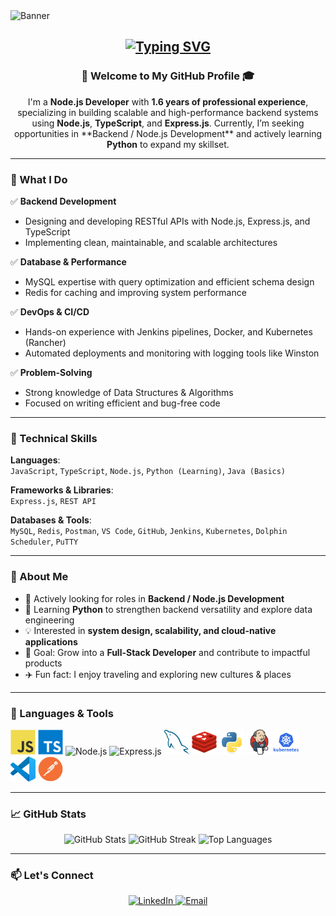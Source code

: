<img src="https://github.com/VedantiBhoyar/VedantiBhoyar/assets/71519458/b465552c-d36b-4ab4-a087-4a662359cef9" width="1200" height="250" alt="Banner" />

<h2 align="center">
  <a href="https://git.io/typing-svg">
    <img src="https://readme-typing-svg.demolab.com?font=Fira+Code&pause=1000&width=435&lines=Hello+World!%F0%9F%91%8B" alt="Typing SVG" />
  </a>
</h2>

<h3 align="center">👋 Welcome to My GitHub Profile 🎓</h3>

<p align="center">
  I'm a <strong>Node.js Developer</strong> with <strong>1.6 years of professional experience</strong>, specializing in building scalable and high-performance backend systems using <strong>Node.js</strong>, <strong>TypeScript</strong>, and <strong>Express.js</strong>.  
  Currently, I’m seeking opportunities in **Backend / Node.js Development** and actively learning <strong>Python</strong> to expand my skillset.
</p>

---

### 🚀 What I Do

✅ **Backend Development**  
- Designing and developing RESTful APIs with Node.js, Express.js, and TypeScript  
- Implementing clean, maintainable, and scalable architectures  

✅ **Database & Performance**  
- MySQL expertise with query optimization and efficient schema design  
- Redis for caching and improving system performance  

✅ **DevOps & CI/CD**  
- Hands-on experience with Jenkins pipelines, Docker, and Kubernetes (Rancher)  
- Automated deployments and monitoring with logging tools like Winston  

✅ **Problem-Solving**  
- Strong knowledge of Data Structures & Algorithms  
- Focused on writing efficient and bug-free code  

---

### 🧠 Technical Skills

**Languages**:  
`JavaScript`, `TypeScript`, `Node.js`, `Python (Learning)`, `Java (Basics)`

**Frameworks & Libraries**:  
`Express.js`, `REST API`

**Databases & Tools**:  
`MySQL`, `Redis`, `Postman`, `VS Code`, `GitHub`, `Jenkins`, `Kubernetes`, `Dolphin Scheduler`, `PuTTY`

---

### 🌟 About Me

- 🔭 Actively looking for roles in **Backend / Node.js Development**  
- 🌱 Learning **Python** to strengthen backend versatility and explore data engineering  
- 💡 Interested in **system design, scalability, and cloud-native applications**  
- 🎯 Goal: Grow into a **Full-Stack Developer** and contribute to impactful products  
- ✈️ Fun fact: I enjoy traveling and exploring new cultures & places  

---

### 🧰 Languages & Tools

<p align="left">
  <img src="https://raw.githubusercontent.com/devicons/devicon/master/icons/javascript/javascript-original.svg" alt="JavaScript" width="40" height="40"/>
  <img src="https://raw.githubusercontent.com/devicons/devicon/master/icons/typescript/typescript-original.svg" alt="TypeScript" width="40" height="40"/>
  <img src="https://upload.wikimedia.org/wikipedia/commons/d/d9/Node.js_logo.svg" alt="Node.js" width="40" height="40"/>
  <img src="https://upload.wikimedia.org/wikipedia/commons/6/64/Expressjs.png" alt="Express.js" width="40" height="40"/>
  <img src="https://raw.githubusercontent.com/devicons/devicon/master/icons/mysql/mysql-original.svg" alt="MySQL" width="40" height="40"/>
  <img src="https://raw.githubusercontent.com/devicons/devicon/master/icons/redis/redis-original.svg" alt="Redis" width="40" height="40"/>
  <img src="https://raw.githubusercontent.com/devicons/devicon/master/icons/python/python-original.svg" alt="Python" width="40" height="40"/>
  <img src="https://raw.githubusercontent.com/devicons/devicon/master/icons/jenkins/jenkins-original.svg" alt="Jenkins" width="40" height="40"/>
  <img src="https://raw.githubusercontent.com/devicons/devicon/master/icons/kubernetes/kubernetes-plain-wordmark.svg" alt="Kubernetes" width="40" height="40"/>
  <img src="https://raw.githubusercontent.com/devicons/devicon/master/icons/vscode/vscode-original.svg" alt="VS Code" width="40" height="40"/>
  <img src="https://raw.githubusercontent.com/devicons/devicon/master/icons/postman/postman-original.svg" alt="Postman" width="40" height="40"/>
</p>

---

### 📈 GitHub Stats

<p align="center">
  <img src="https://github-readme-stats.vercel.app/api?username=vedantibhoyar&show_icons=true&theme=dark" alt="GitHub Stats"/>
  <img src="https://github-readme-streak-stats.herokuapp.com/?user=vedantibhoyar&theme=dark" alt="GitHub Streak"/>
  <img src="https://github-readme-stats.vercel.app/api/top-langs/?username=vedantibhoyar&layout=compact&theme=dark" alt="Top Languages"/>
</p>

---

### 📫 Let's Connect

<p align="center">
  <a href="https://www.linkedin.com/in/vedanti-bhoyar/" target="_blank">
    <img src="https://img.shields.io/badge/LinkedIn-blue?style=flat-square&logo=linkedin&logoColor=white" alt="LinkedIn">
  </a>
  <a href="mailto:bhoyar.veda@gmail.com" target="_blank">
    <img src="https://img.shields.io/badge/Email-D14836?style=flat-square&logo=gmail&logoColor=white" alt="Email">
  </a>
</p>
